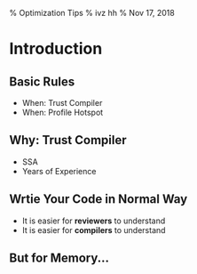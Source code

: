 % Optimization Tips
% ivz hh
% Nov 17, 2018

# Introduction

## Basic Rules

* When: Trust Compiler
* When: Profile Hotspot

## Why: Trust Compiler

* SSA
* Years of Experience

## Wrtie Your Code in Normal Way

* It is easier for **reviewers** to understand
* It is easier for **compilers** to understand

## But for Memory...

